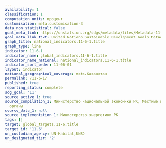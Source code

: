 ```yaml
---
availability: 1
classification: 1
computation_units: процент
customisation: meta.customisation-3
data_non_statistical: false
goal_meta_link: https://unstats.un.org/sdgs/metadata/files/Metadata-11-06-01.pdf
goal_meta_link_text: United Nations Sustainable Development Goals Metadata (pdf 2066kB)
graph_title: national_indicators.11-6-1.title
graph_type: line
indicator: 11.6.1
indicator_name: global_indicators.11-6-1.title
indicator_name_national: national_indicators.11-6-1.title
indicator_sort_order: 11-06-01
layout: indicator
national_geographical_coverage: meta.Казахстан
permalink: /11-6-1/
published: true
reporting_status: complete
sdg_goal: '11'
source_active_1: true
source_compilation_1: Министерство национальной экономики РК, Местные исполнительные
  органы
source_data_1: null
source_implementation_1: Министерство энергетики РК
tags: []
target: global_targets.11-6.title
target_id: '11.6'
un_custodian_agency: UN-Habitat,UNSD
un_designated_tier: '2'
---
```

